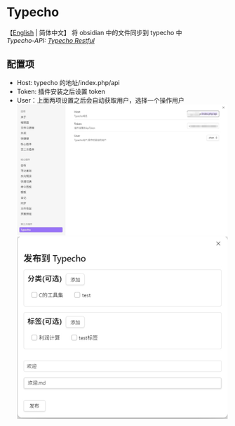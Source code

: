 # Typecho

【[English](/README.md) | 简体中文】
将 obsidian 中的文件同步到 typecho 中
<br>
*Typecho-API: [Typecho Restful](https://github.com/Chen2226/typecho-plugin-Restful)*

## 配置项

-   Host: typecho 的地址/index.php/api
-   Token: 插件安装之后设置 token
-   User：上面两项设置之后会自动获取用户，选择一个操作用户
![2](/assets/2.png "2")
![1](/assets/1.png "1")
